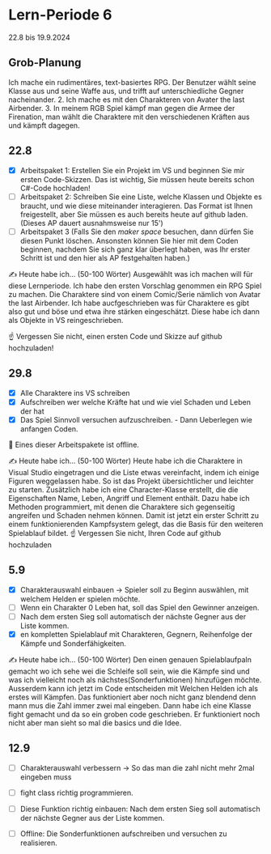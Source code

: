# Lern-Periode 6

22.8 bis 19.9.2024

## Grob-Planung
Ich mache ein rudimentäres, text-basiertes RPG. Der Benutzer wählt seine Klasse aus und seine Waffe aus, und trifft auf unterschiedliche Gegner nacheinander.
2. Ich mache es mit den Charakteren von Avater the last Airbender.
3. In meinem RGB Spiel kämpf man gegen die Armee der Firenation, man wählt die Charaktere mit den verschiedenen Kräften aus und kämpft dagegen.

## 22.8

- [x] Arbeitspaket 1: Erstellen Sie ein Projekt im VS und beginnen Sie mir ersten Code-Skizzen. Das ist wichtig, Sie müssen heute bereits schon C#-Code hochladen!
- [ ] Arbeitspaket 2: Schreiben Sie eine Liste, welche Klassen und Objekte es braucht, und wie diese miteinander interagieren. Das Format ist Ihnen freigestellt, aber Sie müssen es auch bereits heute auf github laden. (Dieses AP dauert ausnahmsweise nur 15')
- [ ] Arbeitspaket 3 (Falls Sie den *maker space* besuchen, dann dürfen Sie diesen Punkt löschen. Ansonsten können Sie hier mit dem Coden beginnen, nachdem Sie sich ganz klar überlegt haben, was Ihr erster Schritt ist und den hier als AP festgehalten haben.)

✍️ Heute habe ich... (50-100 Wörter)
Ausgewählt was ich machen will für diese Lernperiode. Ich habe den ersten Vorschlag genommen ein RPG Spiel zu machen. Die Charaktere sind von einem Comic/Serie nämlich von Avatar the last Airbender. Ich habe aucfgeschrieben was für Charaktere es gibt also gut und böse und etwa ihre stärken eingeschätzt. Diese habe ich dann als Objekte in VS reingeschrieben.


☝️ Vergessen Sie nicht, einen ersten Code und Skizze auf github hochzuladen!

## 29.8

- [x] Alle Charaktere ins VS schreiben
- [x] Aufschreiben wer welche Kräfte hat und wie viel Schaden und Leben der hat
- [x] Das Spiel Sinnvoll versuchen aufzuschreiben. - Dann Ueberlegen wie anfangen Coden.

📵 Eines dieser Arbeitspakete ist offline.

✍️ Heute habe ich... (50-100 Wörter)
Heute habe ich die Charaktere in Visual Studio eingetragen und die Liste etwas vereinfacht, indem ich einige Figuren weggelassen habe. So ist das Projekt übersichtlicher und leichter zu starten. Zusätzlich habe ich eine Character-Klasse erstellt, die die Eigenschaften Name, Leben, Angriff und Element enthält. Dazu habe ich Methoden programmiert, mit denen die Charaktere sich gegenseitig angreifen und Schaden nehmen können. Damit ist jetzt ein erster Schritt zu einem funktionierenden Kampfsystem gelegt, das die Basis für den weiteren Spielablauf bildet.
☝️ Vergessen Sie nicht, Ihren Code auf github hochzuladen
## 5.9
- [x] Charakterauswahl einbauen → Spieler soll zu Beginn auswählen, mit welchem Helden er spielen möchte.
- [ ] Wenn ein Charakter 0 Leben hat, soll das Spiel den Gewinner anzeigen.
- [ ] Nach dem ersten Sieg soll automatisch der nächste Gegner aus der Liste kommen.
- [x] en kompletten Spielablauf mit Charakteren, Gegnern, Reihenfolge der Kämpfe und Sonderfähigkeiten.

✍️ Heute habe ich... (50-100 Wörter)
Den einen genauen Spielablaufpaln gemacht wo ich sehe wei die Schleife soll sein, wie die Kämpfe sind und was ich vielleicht noch als nächstes(Sonderfunktionen) hinzufügen möchte. Ausserdem kann ich jetzt im Code entscheiden mit Welchen Helden ich als erstes will Kämpfen. Das funktioniert aber noch nicht ganz blendend denn mann mus die Zahl immer zwei mal eingeben. Dann habe ich eine Klasse fight gemacht und da so ein groben code geschrieben. Er funktioniert noch nicht aber man sieht so mal die basics und die Idee.

## 12.9

- [ ] Charakterauswahl verbessern → So das man die zahl nicht mehr 2mal eingeben muss
- [ ] fight class richtig programmieren.
- [ ] Diese Funktion richtig einbauen: Nach dem ersten Sieg soll automatisch der nächste Gegner aus der Liste kommen.
- [ ] Offline: Die Sonderfunktionen aufschreiben und versuchen zu realisieren.

